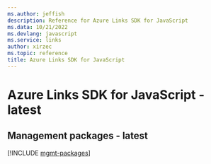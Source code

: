 ```yaml
---
ms.author: jeffish
description: Reference for Azure Links SDK for JavaScript
ms.data: 10/21/2022
ms.devlang: javascript
ms.service: links
author: xirzec
ms.topic: reference
title: Azure Links SDK for JavaScript
---
```

# Azure Links SDK for JavaScript - latest

## Management packages - latest
[!INCLUDE [mgmt-packages](links-mgmt-index.md)]